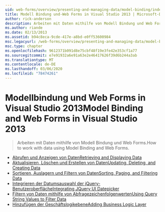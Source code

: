 ```yaml
---
uid: web-forms/overview/presenting-and-managing-data/model-binding/index
title: Modell Bindung und-Web Forms in Visual Studio 2013 | Microsoft-Dokumentation
author: rick-anderson
description: Arbeiten mit Daten mithilfe von Modell Bindung und Web Forms.
ms.author: riande
ms.date: 02/13/2013
ms.assetid: b94c8eca-9cde-417e-a8bd-e0ff53600984
msc.legacyurl: /web-forms/overview/presenting-and-managing-data/model-binding
msc.type: chapter
ms.openlocfilehash: 9612371b091d8e75cbf48f19e3fe42e353cf1a77
ms.sourcegitcommit: e7e91932a6e91a63e2e46417626f39d6b244a3ab
ms.translationtype: MT
ms.contentlocale: de-DE
ms.lasthandoff: 03/06/2020
ms.locfileid: "78474261"
---
```

# <a name="model-binding-and-web-forms-in-visual-studio-2013"></a><span data-ttu-id="29f37-103">Modellbindung und Web Forms in Visual Studio 2013</span><span class="sxs-lookup"><span data-stu-id="29f37-103">Model Binding and Web Forms in Visual Studio 2013</span></span>

> <span data-ttu-id="29f37-104">Arbeiten mit Daten mithilfe von Modell Bindung und Web Forms.</span><span class="sxs-lookup"><span data-stu-id="29f37-104">How to work with data using Model Binding and Web Forms.</span></span>

- [<span data-ttu-id="29f37-105">Abrufen und Anzeigen von Daten</span><span class="sxs-lookup"><span data-stu-id="29f37-105">Retrieving and Displaying Data</span></span>](retrieving-data.md)
- [<span data-ttu-id="29f37-106">Aktualisieren, Löschen und Erstellen von Daten</span><span class="sxs-lookup"><span data-stu-id="29f37-106">Updating, Deleting, and Creating Data</span></span>](updating-deleting-and-creating-data.md)
- [<span data-ttu-id="29f37-107">Sortieren, Auslagern und Filtern von Daten</span><span class="sxs-lookup"><span data-stu-id="29f37-107">Sorting, Paging, and Filtering Data</span></span>](sorting-paging-and-filtering-data.md)
- [<span data-ttu-id="29f37-108">Integrieren der Datumsauswahl der jQuery-Benutzeroberfläche</span><span class="sxs-lookup"><span data-stu-id="29f37-108">Integrating JQuery UI Datepicker</span></span>](integrating-jquery-ui.md)
- [<span data-ttu-id="29f37-109">Filtern von Daten mithilfe von Abfragezeichenfolgenwerten</span><span class="sxs-lookup"><span data-stu-id="29f37-109">Using Query String Values to Filter Data</span></span>](using-query-string-values-to-retrieve-data.md)
- [<span data-ttu-id="29f37-110">Hinzufügen der Geschäftslogikebene</span><span class="sxs-lookup"><span data-stu-id="29f37-110">Adding Business Logic Layer</span></span>](adding-business-logic-layer.md)
